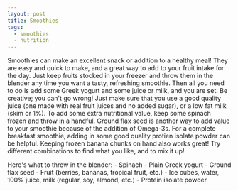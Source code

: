 ```yaml
---
layout: post
title: Smoothies
tags:
  - smoothies
  - nutrition
---
```


Smoothies can make an excellent snack or addition to a healthy meal! They are 
easy and quick to make, and a great way to add to your fruit intake for the 
day. Just keep fruits stocked in your freezer and throw them in the blender 
any time you want a tasty, refreshing smoothie. Then all you need to do is add 
some Greek yogurt and some juice or milk, and you are set. Be creative; you can't 
go wrong! Just make sure that you use a good quality juice (one made with real 
fruit juices and no added sugar), or a low fat milk (skim or 1%). To add some 
extra nutritional value, keep some spinach frozen and throw in a handful. 
Ground flax seed is another way to add value to your smoothie because of the addition 
of Omega-3s. For a complete breakfast smoothie, adding in some good quality protien 
isolate powder can be helpful. Keeping frozen banana chunks on hand also works great! 
Try different combinations to find what you like, and to mix it up! 

Here's what to throw in the blender:
	- Spinach
	- Plain Greek yogurt
	- Ground flax seed
	- Fruit (berries, bananas, tropical fruit, etc.)
	- Ice cubes, water, 100% juice, milk (regular, soy, almond, etc.)
	- Protein isolate powder 
